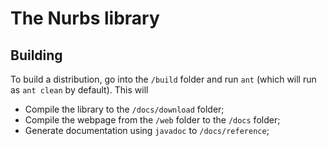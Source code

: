 # The Nurbs library

## Building
To build a distribution, go into the `/build` folder and run `ant` (which will run as `ant clean` by default). This will
- Compile the library to the `/docs/download` folder;
- Compile the webpage from the `/web` folder to the `/docs` folder;
- Generate documentation using `javadoc` to `/docs/reference`;
